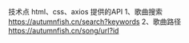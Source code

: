技术点
    html、css、axios
提供的API
1、歌曲搜索
https://autumnfish.cn/search?keywords
2、歌曲路径
https://autumnfish.cn/song/url?id